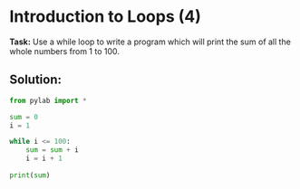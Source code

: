 # Introduction to Loops (4)
**Task:** Use a while loop to write a program which will print the sum of all the whole numbers from 1 to 100.

## Solution:
```python
from pylab import *

sum = 0
i = 1

while i <= 100:
    sum = sum + i
    i = i + 1
    
print(sum)
```
